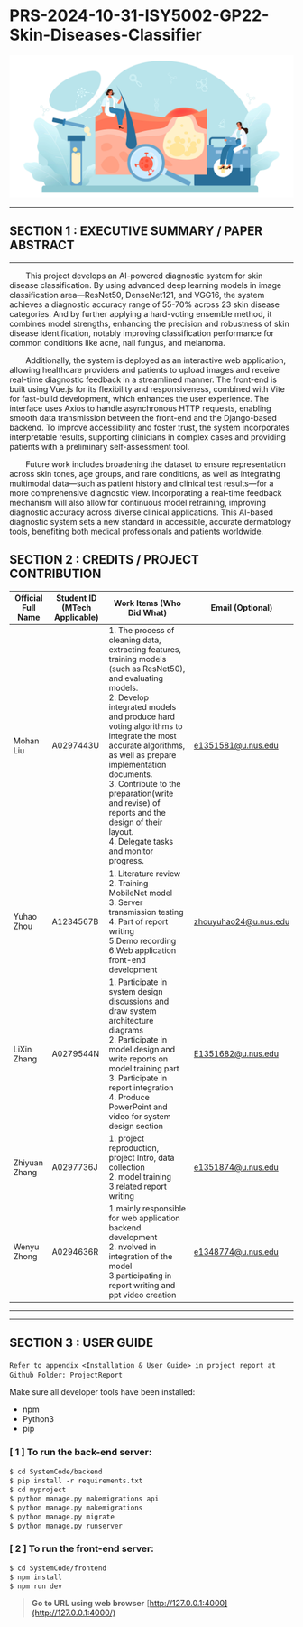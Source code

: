 # PRS-2024-10-31-ISY5002-GP22-Skin-Diseases-Classifier

![img](Miscellaneous/sd_header.jpg)

------

## SECTION 1 : EXECUTIVE SUMMARY / PAPER ABSTRACT

------
`    `This project develops an AI-powered diagnostic system for skin disease classification. By using advanced deep learning models in image classification area—ResNet50, DenseNet121, and VGG16, the system achieves a diagnostic accuracy range of 55-70% across 23 skin disease categories. And by further applying a hard-voting ensemble method, it combines model strengths, enhancing the precision and robustness of skin disease identification, notably improving classification performance for common conditions like acne, nail fungus, and melanoma. 
  
  `    `Additionally, the system is deployed as an interactive web application, allowing healthcare providers and patients to upload images and receive real-time diagnostic feedback in a streamlined manner. The front-end is built using Vue.js for its flexibility and responsiveness, combined with Vite for fast-build development, which enhances the user experience. The interface uses Axios to handle asynchronous HTTP requests, enabling smooth data transmission between the front-end and the Django-based backend. To improve accessibility and foster trust, the system incorporates interpretable results, supporting clinicians in complex cases and providing patients with a preliminary self-assessment tool.   
  
`    `Future work includes broadening the dataset to ensure representation across skin tones, age groups, and rare conditions, as well as integrating multimodal data—such as patient history and clinical test results—for a more comprehensive diagnostic view. Incorporating a real-time feedback mechanism will also allow for continuous model retraining, improving diagnostic accuracy across diverse clinical applications. This AI-based diagnostic system sets a new standard in accessible, accurate dermatology tools, benefiting both medical professionals and patients worldwide.


## SECTION 2 : CREDITS / PROJECT CONTRIBUTION



| Official Full Name | Student ID (MTech Applicable) | Work Items (Who Did What)                                    | Email (Optional)                                      |
| ------------------ | ----------------------------- | ------------------------------------------------------------ | ----------------------------------------------------- |
| Mohan Liu          | A0297443U                     | 1. The process of cleaning data, extracting features, training models (such as ResNet50), and evaluating models. <br>2. Develop integrated models and produce hard voting algorithms to integrate the most accurate algorithms, as well as prepare implementation documents.<br> 3. Contribute to the preparation(write and revise) of reports and the design of their layout. <br>4. Delegate tasks and monitor progress. | [e1351581@u.nus.edu](mailto:e1351581@u.nus.edu)       |
| Yuhao Zhou         | A1234567B                     | 1. Literature review  <br>2. Training MobileNet model <br>3. Server transmission testing<br> 4. Part of report writing <br>5.Demo recording<br>6.Web application front-end development | [zhouyuhao24@u.nus.edu](mailto:zhouyuhao24@u.nus.edu) |
| LiXin Zhang        | A0279544N                     | 1. Participate in system design discussions and draw system architecture diagrams <br>2. Participate in model design and write reports on model training part <br>3. Participate in report integration <br>4. Produce PowerPoint and video for system design section | [E1351682@u.nus.edu](mailto:E1351682@u.nus.edu)       |
| Zhiyuan Zhang      | A0297736J                     | 1. project reproduction, project Intro, data collection <br>2. model training <br>3.related report writing | [e1351874@u.nus.edu](mailto:e1351874@u.nus.edu)       |
| Wenyu Zhong         | A0294636R                     | 1.mainly responsible for web application backend development<br>2. nvolved in integration of the model<br>3.participating in report writing and ppt video creation| [e1348774@u.nus.edu](mailto:e1348774@u.nus.edu)       |

------

------

## SECTION 3 : USER GUIDE
`Refer to appendix <Installation & User Guide> in project report at Github Folder: ProjectReport`

Make sure all developer tools have been installed:

- npm
- Python3
- pip

### [ 1 ] To run the back-end server:

```
$ cd SystemCode/backend
$ pip install -r requirements.txt
$ cd myproject
$ python manage.py makemigrations api
$ python manage.py makemigrations
$ python manage.py migrate
$ python manage.py runserver
```

### [ 2 ] To run the front-end server:

```
$ cd SystemCode/frontend
$ npm install
$ npm run dev
```

> **Go to URL using web browser** [http://127.0.0.1:4000](http://127.0.0.1:4000/)

